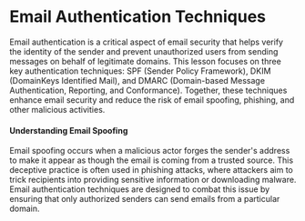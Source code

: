 # Email Authentication Techniques
Email authentication is a critical aspect of email security that helps verify the identity of the sender and prevent unauthorized users from sending messages on behalf of legitimate domains. This lesson focuses on three key authentication techniques: SPF (Sender Policy Framework), DKIM (DomainKeys Identified Mail), and DMARC (Domain-based Message Authentication, Reporting, and Conformance). Together, these techniques enhance email security and reduce the risk of email spoofing, phishing, and other malicious activities.
#### **Understanding Email Spoofing**

Email spoofing occurs when a malicious actor forges the sender's address to make it appear as though the email is coming from a trusted source. This deceptive practice is often used in phishing attacks, where attackers aim to trick recipients into providing sensitive information or downloading malware. Email authentication techniques are designed to combat this issue by ensuring that only authorized senders can send emails from a particular domain.
<!--stackedit_data:
eyJoaXN0b3J5IjpbMjEyMTQzODE1MSwtMTA2NTA5NDEzMl19
-->